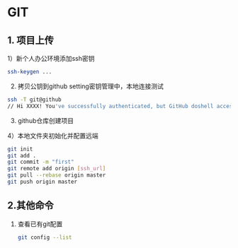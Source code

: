 # GIT

## 1. 项目上传

1）新个人办公环境添加ssh密钥

```bash
ssh-keygen ...
```

2) 拷贝公钥到github setting密钥管理中，本地连接测试

```bash
ssh -T git@github
// Hi XXXX! You've successfully authenticated, but GitHub doshell access.
```

3) github仓库创建项目

4）本地文件夹初始化并配置远端

```bash
git init
git add .
git commit -m "first"
git remote add origin [ssh_url]
git pull --rebase origin master
git push origin master
```

## 2.其他命令

1. 查看已有git配置

   ```bash
   git config --list
   ```

   

